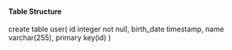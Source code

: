 #### Table Structure

create table user(
id integer not null,
birth_date timestamp,
name varchar(255),
primary key(id)
)